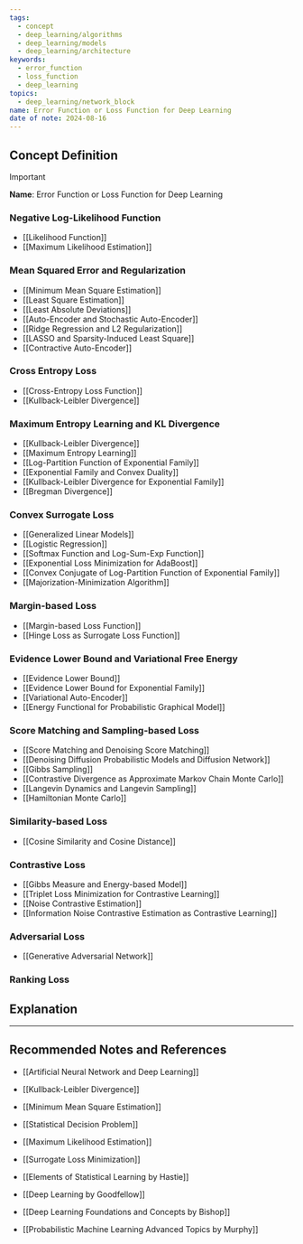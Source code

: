 ```yaml
---
tags:
  - concept
  - deep_learning/algorithms
  - deep_learning/models
  - deep_learning/architecture
keywords:
  - error_function
  - loss_function
  - deep_learning
topics:
  - deep_learning/network_block
name: Error Function or Loss Function for Deep Learning
date of note: 2024-08-16
---
```


## Concept Definition

>[!important]
>**Name**: Error Function or Loss Function for Deep Learning


### Negative Log-Likelihood Function

- [[Likelihood Function]]
- [[Maximum Likelihood Estimation]]


### Mean Squared Error and Regularization

- [[Minimum Mean Square Estimation]]
- [[Least Square Estimation]]
- [[Least Absolute Deviations]]
- [[Auto-Encoder and Stochastic Auto-Encoder]]
- [[Ridge Regression and L2 Regularization]]
- [[LASSO and Sparsity-Induced Least Square]]
- [[Contractive Auto-Encoder]]


### Cross Entropy Loss

- [[Cross-Entropy Loss Function]]
- [[Kullback-Leibler Divergence]]

### Maximum Entropy Learning and KL Divergence

- [[Kullback-Leibler Divergence]]
- [[Maximum Entropy Learning]]
- [[Log-Partition Function of Exponential Family]]
- [[Exponential Family and Convex Duality]]
- [[Kullback-Leibler Divergence for Exponential Family]]
- [[Bregman Divergence]]


### Convex Surrogate Loss

- [[Generalized Linear Models]]
- [[Logistic Regression]]
- [[Softmax Function and Log-Sum-Exp Function]]
- [[Exponential Loss Minimization for AdaBoost]]
- [[Convex Conjugate of Log-Partition Function of Exponential Family]]
- [[Majorization-Minimization Algorithm]]


### Margin-based Loss

- [[Margin-based Loss Function]]
- [[Hinge Loss as Surrogate Loss Function]]


### Evidence Lower Bound and Variational Free Energy

- [[Evidence Lower Bound]]
- [[Evidence Lower Bound for Exponential Family]]
- [[Variational Auto-Encoder]]
- [[Energy Functional for Probabilistic Graphical Model]]


### Score Matching and Sampling-based Loss

- [[Score Matching and Denoising Score Matching]]
- [[Denoising Diffusion Probabilistic Models and Diffusion Network]]
- [[Gibbs Sampling]]
- [[Contrastive Divergence as Approximate Markov Chain Monte Carlo]]
- [[Langevin Dynamics and Langevin Sampling]]
- [[Hamiltonian Monte Carlo]]


### Similarity-based Loss

- [[Cosine Similarity and Cosine Distance]]


### Contrastive Loss

- [[Gibbs Measure and Energy-based Model]]
- [[Triplet Loss Minimization for Contrastive Learning]]
- [[Noise Contrastive Estimation]]
- [[Information Noise Contrastive Estimation as Contrastive Learning]]


### Adversarial Loss


- [[Generative Adversarial Network]]


### Ranking Loss





## Explanation





-----------
##  Recommended Notes and References

- [[Artificial Neural Network and Deep Learning]]
- [[Kullback-Leibler Divergence]]
- [[Minimum Mean Square Estimation]]
- [[Statistical Decision Problem]]


- [[Maximum Likelihood Estimation]]
- [[Surrogate Loss Minimization]]



- [[Elements of Statistical Learning by Hastie]]
- [[Deep Learning by Goodfellow]]
- [[Deep Learning Foundations and Concepts by Bishop]]
- [[Probabilistic Machine Learning Advanced Topics by Murphy]]